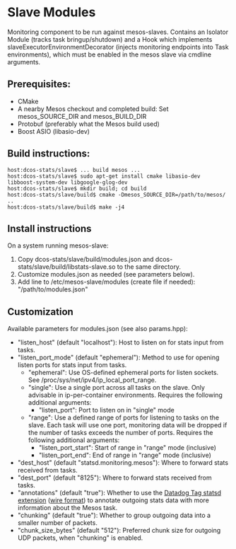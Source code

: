 # Slave Modules
Monitoring component to be run against mesos-slaves. Contains an Isolator Module (tracks task bringup/shutdown) and a Hook which implements slaveExecutorEnvironmentDecorator (injects monitoring endpoints into Task environments), which must be enabled in the mesos slave via cmdline arguments.

## Prerequisites:

- CMake
- A nearby Mesos checkout and completed build: Set mesos_SOURCE_DIR and mesos_BUILD_DIR
- Protobuf (preferably what the Mesos build used)
- Boost ASIO (libasio-dev)

## Build instructions:

```
host:dcos-stats/slave$ ... build mesos ...
host:dcos-stats/slave$ sudo apt-get install cmake libasio-dev libboost-system-dev libgoogle-glog-dev
host:dcos-stats/slave$ mkdir build; cd build
host:dcos-stats/slave/build$ cmake -Dmesos_SOURCE_DIR=/path/to/mesos/ ..
host:dcos-stats/slave/build$ make -j4
```

## Install instructions

On a system running mesos-slave:

1. Copy dcos-stats/slave/build/modules.json and dcos-stats/slave/build/libstats-slave.so to the same directory.
2. Customize modules.json as needed (see parameters below).
3. Add line to /etc/mesos-slave/modules (create file if needed): "/path/to/modules.json"

## Customization

Available parameters for modules.json (see also params.hpp):

- "listen_host" (default "localhost"): Host to listen on for stats input from tasks.
- "listen_port_mode" (default "ephemeral"): Method to use for opening listen ports for stats input from tasks.
    - "ephemeral": Use OS-defined ephemeral ports for listen sockets. See /proc/sys/net/ipv4/ip_local_port_range.
    - "single": Use a single port across all tasks on the slave. Only advisable in ip-per-container environments. Requires the following additional arguments:
        - "listen_port": Port to listen on in "single" mode
    - "range": Use a defined range of ports for listening to tasks on the slave. Each task will use one port, monitoring data will be dropped if the number of tasks exceeds the number of ports. Requires the following additional arguments:
        - "listen_port_start": Start of range in "range" mode (inclusive)
        - "listen_port_end": End of range in "range" mode (inclusive)
- "dest_host" (default "statsd.monitoring.mesos"): Where to forward stats received from tasks.
- "dest_port" (default "8125"): Where to forward stats received from tasks.
- "annotations" (default "true"): Whether to use the [Datadog Tag statsd extension](http://docs.datadoghq.com/guides/dogstatsd/) ([wire format](https://github.com/DataDog/dogstatsd-python/blob/master/statsd.py#L178)) to annotate outgoing stats data with more information about the Mesos task.
- "chunking" (default "true"): Whether to group outgoing data into a smaller number of packets.
- "chunk_size_bytes" (default "512"): Preferred chunk size for outgoing UDP packets, when "chunking" is enabled.
